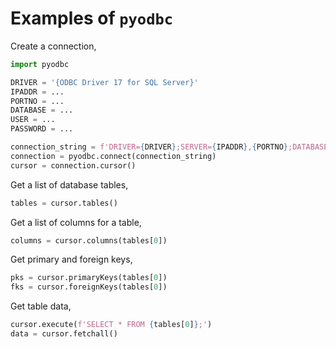 # Examples of `pyodbc`

Create a connection,

```python
import pyodbc

DRIVER = '{ODBC Driver 17 for SQL Server}'
IPADDR = ...
PORTNO = ...
DATABASE = ...
USER = ...
PASSWORD = ...

connection_string = f'DRIVER={DRIVER};SERVER={IPADDR},{PORTNO};DATABASE={DATABASE};UID={USER};PWD={PASSWORD}'
connection = pyodbc.connect(connection_string)
cursor = connection.cursor()
```

Get a list of database tables,

```python
tables = cursor.tables()
```

Get a list of columns for a table,

```python
columns = cursor.columns(tables[0])
```

Get primary and foreign keys,

```python
pks = cursor.primaryKeys(tables[0])
fks = cursor.foreignKeys(tables[0])
```

Get table data,

```python
cursor.execute(f'SELECT * FROM {tables[0]};')
data = cursor.fetchall()
```